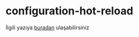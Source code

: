 # configuration-hot-reload

İlgili yazıya [buradan](https://dev.to/go/configuration-hot-reloading-nedir-817) ulaşabilirsiniz
